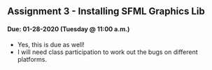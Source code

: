 ## Assignment 3 - Installing SFML Graphics Lib
#### Due: 01-28-2020 (Tuesday @ 11:00 a.m.)

- Yes, this is due as well!
- I will need class participation to work out the bugs on different platforms.
  
